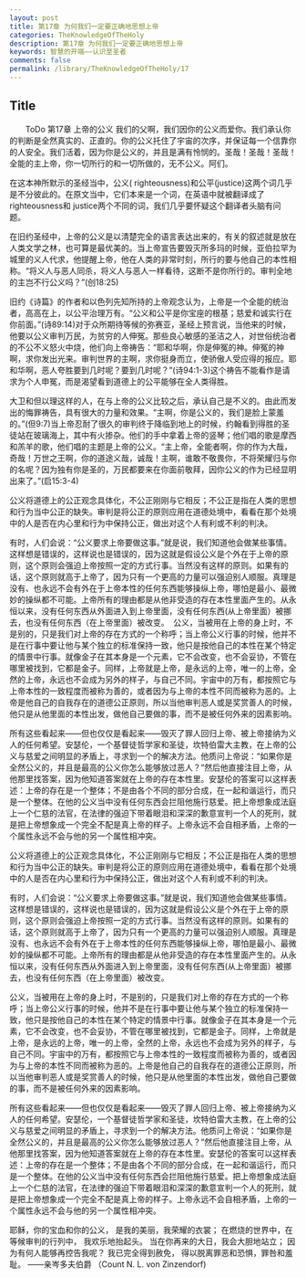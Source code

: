 ```yaml
---
layout: post
title: 第17章 为何我们一定要正确地思想上帝
categories: TheKnowledgeOfTheHoly
description: 第17章 为何我们一定要正确地思想上帝
keywords: 智慧的开端——认识至圣者
comments: false
permalink: /library/TheKnowledgeOfTheHoly/17
---
```


## Title


&emsp;&emsp;ToDo
第17章 上帝的公义
我们的父啊，我们因你的公义而爱你。我们承认你的判断是全然真实的、正直的。你的公义托住了宇宙的次序，并保证每一个信靠你的人安全。我们活着，因为你是公义的，并且是满有怜悯的。圣哉！圣哉！圣哉！全能的主上帝，你一切所行的和一切所做的，无不公义。阿们。

在这本神所默示的圣经当中，公义( righteousness)和公平(justice)这两个词几乎是不分彼此的。在原文当中，它们本来是一个词，在英语中就被翻译成了 righteousness和 justice两个不同的词，我们几乎要怀疑这个翻译者头脑有问题。

在旧约圣经中，上帝的公义是以清楚完全的语言表达出来的，有关的叙述就是放在人类文学之林，也可算是最优美的。当上帝宣告要毁灭所多玛的时候，亚伯拉罕为城里的义人代求，他提醒上帝，他在人类的非常时刻，所行的要与他自己的本性相称。“将义人与恶人同杀，将义人与恶人一样看待，这断不是你所行的。审判全地的主岂不行公义吗？”(创18:25)

旧约《诗篇》的作者和以色列先知所持的上帝观念认为，上帝是一个全能的统治者，高高在上，以公平治理万有。“公义和公平是你宝座的根基；慈爱和诚实行在你前面。”(诗89:14)对于众所期待等候的弥赛亚，圣经上预言说，当他来的时候，他要以公义审判万民，为贫穷的人伸冤。那些良心敏感的圣洁之人，对世俗统治者的不公不义怒火中烧，他们向上帝祷告：“耶和华啊，你是伸冤的神。伸冤的神啊，求你发出光来。审判世界的主啊，求你挺身而立，使骄傲人受应得的报应。耶和华啊，恶人夸胜要到几时呢？要到几时呢？”(诗94:1-3)这个祷告不能看作是请求为个人申冤，而是渴望看到道德上的公平能够在全人类得胜。

大卫和但以理这样的人，在与上帝的公义比较之后，承认自己是不义的。由此而发出的悔罪祷告，具有很大的力量和效果。“主啊，你是公义的，我们是脸上蒙羞的。”(但9:7)当上帝忍耐了很久的审判终于降临到地上的时候，约翰看到得胜的圣徒站在玻璃海上，其中有火掺杂。他们的手中拿着上帝的竖琴；他们唱的歌是摩西和羔羊的歌，他们唱的主题是上帝的公义。“主上帝，全能者啊，你的作为大哉，奇哉！万世之王啊，你的道途义哉，诚哉！主啊，谁敢不敬畏你，不将荣耀归与你的名呢？因为独有你是圣的，万民都要来在你面前敬拜，因你公义的作为已经显明出来了。”(启15:3-4)

公义将道德上的公正观念具体化，不公正刚刚与它相反；不公正是指在人类的思想和行为当中公正的缺失。审判是将公正的原则应用在道德处境中，看看在那个处境中的人是否在内心里和行为中保持公正，做出对这个人有利或不利的判决。

有时，人们会说：“公义要求上帝要做这事。”就是说，我们知道他会做某些事情。这样想是错误的，这样说也是错误的，因为这就是假设公义是个外在于上帝的原则，这个原则会强迫上帝按照一定的方式行事。当然没有这样的原则。如果有的话，这个原则就高于上帝了，因为只有一个更高的力量可以强迫别人顺服。真理是没有、也永远不会有外在于上帝本性的任何东西能够操纵上帝，哪怕是最小、最微妙的操纵都不可能。上帝所有的理由都是从他非受造的存在本性里面产生的。从永恒以来，没有任何东西从外面进入到上帝里面，没有任何东西(从上帝里面）被挪去，也没有任何东西（在上帝里面）被改变。 
公义，当被用在上帝的身上时，不是别的，只是我们对上帝的存在方式的一个称呼；当上帝公义行事的时候，他并不是在行事中要让他与某个独立的标准保持一致，他只是按他自己的本性在某个特定的情景中行事。就像金子在其本身是一个元素，它不会改变，也不会妥协，不管在哪里被找到，它都是金子。同样，上帝就是上帝，是永远的上帝，唯一的上帝，全然的上帝，永远也不会成为另外的样子，与自己不同。宇宙中的万有，都按照它与上帝本性的一致程度而被称为善的，或者因为与上帝的本性不同而被称为恶的。上帝是他自己的自我存在的道德公正原则，所以当他审判恶人或是奖赏善人的时候，他只是从他里面的本性出发，做他自己要做的事，而不是被任何外来的因素影响。

所有这些看起来——但也仅仅是看起来——毁灭了罪人回归上帝、被上帝接纳为义人的任何希望。安瑟伦，一个基督徒哲学家和圣徒，坎特伯雷大主教，在上帝的公义与慈爱之间明显的矛盾上，寻求到一个的解决方法。他质问上帝说：“如果你是全然公义的，并且是最高的公义你怎么能够放过恶人？”然后他直接注目上帝，从他那里找答案，因为他知道答案就在上帝的存在本性里。安瑟伦的答案可以这样表述：上帝的存在是一个整体；不是由各个不同的部分合成，在一起和谐运行，而只是一个整体。在他的公义当中没有任何东西会拦阻他施行慈爱。把上帝想象成法庭上一个仁慈的法官，在法律的强迫下带着眼泪和深深的歉意宣判一个人的死刑，就是把上帝想象成一个完全不配是真上帝的样子。上帝永远不会自相矛盾，上帝的一个属性永远不会与他的另一个属性相冲突。

公义将道德上的公正观念具体化，不公正刚刚与它相反；不公正是指在人类的思想和行为当中公正的缺失。审判是将公正的原则应用在道德处境中，看看在那个处境中的人是否在内心里和行为中保持公正，做出对这个人有利或不利的判决。

有时，人们会说：“公义要求上帝要做这事。”就是说，我们知道他会做某些事情。这样想是错误的，这样说也是错误的，因为这就是假设公义是个外在于上帝的原则，这个原则会强迫上帝按照一定的方式行事。当然没有这样的原则。如果有的话，这个原则就高于上帝了，因为只有一个更高的力量可以强迫别人顺服。真理是没有、也永远不会有外在于上帝本性的任何东西能够操纵上帝，哪怕是最小、最微妙的操纵都不可能。上帝所有的理由都是从他非受造的存在本性里面产生的。从永恒以来，没有任何东西从外面进入到上帝里面，没有任何东西(从上帝里面）被挪去，也没有任何东西（在上帝里面）被改变。

公义，当被用在上帝的身上时，不是别的，只是我们对上帝的存在方式的一个称呼；当上帝公义行事的时候，他并不是在行事中要让他与某个独立的标准保持一致，他只是按他自己的本性在某个特定的情景中行事。就像金子在其本身是一个元素，它不会改变，也不会妥协，不管在哪里被找到，它都是金子。同样，上帝就是上帝，是永远的上帝，唯一的上帝，全然的上帝，永远也不会成为另外的样子，与自己不同。宇宙中的万有，都按照它与上帝本性的一致程度而被称为善的，或者因为与上帝的本性不同而被称为恶的。上帝是他自己的自我存在的道德公正原则，所以当他审判恶人或是奖赏善人的时候，他只是从他里面的本性出发，做他自己要做的事，而不是被任何外来的因素影响。

所有这些看起来——但也仅仅是看起来——毁灭了罪人回归上帝、被上帝接纳为义人的任何希望。安瑟伦，一个基督徒哲学家和圣徒，坎特伯雷大主教，在上帝的公义与慈爱之间明显的矛盾上，寻求到一个的解决方法。他质问上帝说：“如果你是全然公义的，并且是最高的公义你怎么能够放过恶人？”然后他直接注目上帝，从他那里找答案，因为他知道答案就在上帝的存在本性里。安瑟伦的答案可以这样表述：上帝的存在是一个整体；不是由各个不同的部分合成，在一起和谐运行，而只是一个整体。在他的公义当中没有任何东西会拦阻他施行慈爱。把上帝想象成法庭上一个仁慈的法官，在法律的强迫下带着眼泪和深深的歉意宣判一个人的死刑，就是把上帝想象成一个完全不配是真上帝的样子。上帝永远不会自相矛盾，上帝的一个属性永远不会与他的另一个属性相冲突。

耶稣，你的宝血和你的公义，
是我的美丽，我荣耀的衣裳；
在燃烧的世界中，在等候审判的行列中，
我欢乐地抬起头。
当在你再来的大日，我会大胆地站立；
因为有何人能够再控告我呢？
我已完全得到赦免，
得以脱离罪恶和恐惧，罪咎和羞耻。
——亲岑多夫伯爵 （Count N. L. von Zinzendorf)
